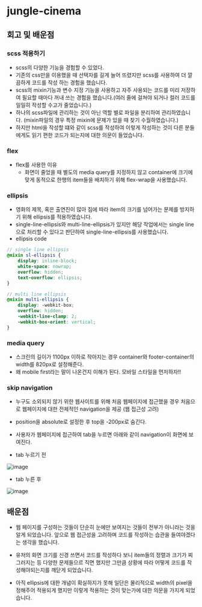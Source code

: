 # jungle-cinema

## 회고 및 배운점

### scss 적용하기
- scss의 다양한 기능을 경험할 수 있었다.
- 기존의 css만을 이용했을 때 선택자를 길게 늘어 뜨렸지만 scss를 사용하여 더 깔끔하게 코드를 작성 하는 경험을 했습니다.
- scss의 mixin기능과 변수 지정 기능을 사용하고 자주 사용되는 코드를 미리 저장하여 필요할 때마다 꺼내 쓰는 경험을 했습니다.(여러 줄에 걸쳐야 되거나 컬러 코드를 일일히 작성할 수고가 줄었습니다.)
- 하나의 scss파일에 관리하는 것이 아닌 역할 별로 파일을 분리하여 관리하였습니다. (mixin파일의 경우 특정  mixin에 문제가 있을 때 찾기 수월하였습니다.)
- 하지만 html을 작성할 떄와 같이 scss를 작성하여 이렇게 작성하는 것이 다른 분들에게도 읽기 편한 코드가 되는지에 대한 의문이 들었습니다.

### flex
- flex를 사용한 이유
    - 화면이 줄었을 때 별도의 media query를 지정하지 않고 container에 크기에 맞게 동적으로 한행의 item들을 배치하기 위해 flex-wrap을 사용했습니다.

### ellipsis
- 영화의 제목, 혹은 출연진이 많아 짐에 따라 item의 크기를 넘어가는 문제를 방지하기 위해 ellipsis를 적용하였습니다.
- single-line-ellipsis와 multi-line-ellipsis가 있지만 해당 작업에서는 single line으로 처리할 수 있다고 판단하여 single-line-ellipsis를 사용했습니다.
- ellipsis code
```scss
// single line ellipsis
@mixin sl-ellipsis {
    display: inline-block;
    white-space: nowrap;
    overflow: hidden;
    text-overflow: ellipsis;
}

// multi line ellipsis
@mixin multi-ellipsis {
    display: -webkit-box;
    overflow: hidden;
    -webkit-line-clamp: 2;
    -webkit-box-orient: vertical;
}
```

### media query
- 스크린의 길이가 1100px 이하로 작아지는 경우 container와 footer-container의 width를 820px로 설정해준다.
- 왜 mobile first라는 말이 나온건지 이해가 된다. 모바일 스타일을 먼저하자!!

### skip navigation
- 누구도 소외되지 않기 위한 웹사이트를 위해 처음 웹페이지에 접근했을 경우 처음으로 웹페이지에 대한 전체적인 navigation을 제공 (웹 접근성 고려)
- position을 absolute로 설정한 후 top을 -200px로 숨긴다.
- 사용자가 웹페이지에 접근하여 tab을 누르면 아래와 같이 navigation이 화면에 보여진다.

- tab 누르기 전

![image](https://user-images.githubusercontent.com/77317312/144740194-8b5f24fa-b140-4eb5-a057-d625f422b7d4.png)

- tab 누른 후

![image](https://user-images.githubusercontent.com/77317312/144740177-4f192681-086b-4b53-b7c3-701d7ecc4288.png)

## 배운점
- 웹 페이지를 구성하는 것들이 단순히 눈에만 보여지는 것들이 전부가 아니라는 것을 알게 되었습니다. 앞으로 웹 접근성을 고려하며 코드를 작성하는 습관을 들여야겠다는 생각을 했습니다.

- 유저의 화면 크기를 신경 쓰면서 코드를 작성하다 보니 item들의 정렬과 크기가 찌그러지는 등 다양한 문제들으르 직면 했지만 그만큼 상황에 따라 어떻게 코드를 작성해야되는지를 깨닫게 되었습니다.

- 아직 ellipsis에 대한 개념이 확실하지가 못해 일단은 물리적으로 width의 pixel을 정해주어 적용되게 했지만 이렇게 적용하는 것이 맞는가에 대한 의문을 가지게 되었습니다.
